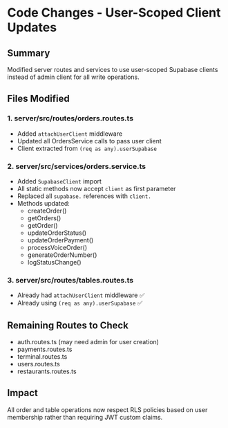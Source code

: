 # Code Changes - User-Scoped Client Updates

## Summary
Modified server routes and services to use user-scoped Supabase clients instead of admin client for all write operations.

## Files Modified

### 1. server/src/routes/orders.routes.ts
- Added `attachUserClient` middleware
- Updated all OrdersService calls to pass user client
- Client extracted from `(req as any).userSupabase`

### 2. server/src/services/orders.service.ts  
- Added `SupabaseClient` import
- All static methods now accept `client` as first parameter
- Replaced all `supabase.` references with `client.`
- Methods updated:
  - createOrder()
  - getOrders()
  - getOrder()
  - updateOrderStatus()
  - updateOrderPayment()
  - processVoiceOrder()
  - generateOrderNumber()
  - logStatusChange()

### 3. server/src/routes/tables.routes.ts
- Already had `attachUserClient` middleware ✅
- Already using `(req as any).userSupabase` ✅

## Remaining Routes to Check
- auth.routes.ts (may need admin for user creation)
- payments.routes.ts
- terminal.routes.ts
- users.routes.ts
- restaurants.routes.ts

## Impact
All order and table operations now respect RLS policies based on user membership rather than requiring JWT custom claims.